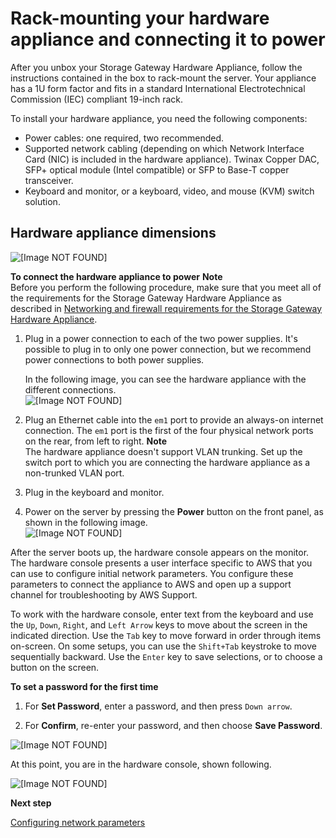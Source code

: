 # Rack\-mounting your hardware appliance and connecting it to power<a name="appliance-rack-mount"></a>

After you unbox your Storage Gateway Hardware Appliance, follow the instructions contained in the box to rack\-mount the server\. Your appliance has a 1U form factor and fits in a standard International Electrotechnical Commission \(IEC\) compliant 19\-inch rack\.

To install your hardware appliance, you need the following components:
+ Power cables: one required, two recommended\.
+ Supported network cabling \(depending on which Network Interface Card \(NIC\) is included in the hardware appliance\)\. Twinax Copper DAC, SFP\+ optical module \(Intel compatible\) or SFP to Base\-T copper transceiver\.
+ Keyboard and monitor, or a keyboard, video, and mouse \(KVM\) switch solution\.

## Hardware appliance dimensions<a name="appliance-dimensions"></a>

![\[Image NOT FOUND\]](http://docs.aws.amazon.com/filegateway/latest/filefsxw/images/hardware-dimensions.png)





**To connect the hardware appliance to power**
**Note**  
Before you perform the following procedure, make sure that you meet all of the requirements for the Storage Gateway Hardware Appliance as described in [Networking and firewall requirements for the Storage Gateway Hardware Appliance](Requirements.md#appliance-network-requirements)\.

1. Plug in a power connection to each of the two power supplies\. It's possible to plug in to only one power connection, but we recommend power connections to both power supplies\.

   In the following image, you can see the hardware appliance with the different connections\.  
![\[Image NOT FOUND\]](http://docs.aws.amazon.com/filegateway/latest/filefsxw/images/ApplianceBack.png)  
  


1. Plug an Ethernet cable into the `em1` port to provide an always\-on internet connection\. The `em1` port is the first of the four physical network ports on the rear, from left to right\.
**Note**  
The hardware appliance doesn't support VLAN trunking\. Set up the switch port to which you are connecting the hardware appliance as a non\-trunked VLAN port\.

1. Plug in the keyboard and monitor\.

1. Power on the server by pressing the **Power** button on the front panel, as shown in the following image\.  
![\[Image NOT FOUND\]](http://docs.aws.amazon.com/filegateway/latest/filefsxw/images/appliance-front.jpeg)  
  


After the server boots up, the hardware console appears on the monitor\. The hardware console presents a user interface specific to AWS that you can use to configure initial network parameters\. You configure these parameters to connect the appliance to AWS and open up a support channel for troubleshooting by AWS Support\.

To work with the hardware console, enter text from the keyboard and use the `Up`, `Down`, `Right`, and `Left Arrow` keys to move about the screen in the indicated direction\. Use the `Tab` key to move forward in order through items on\-screen\. On some setups, you can use the `Shift+Tab` keystroke to move sequentially backward\. Use the `Enter` key to save selections, or to choose a button on the screen\.

**To set a password for the first time**

1. For **Set Password**, enter a password, and then press `Down arrow`\.

1. For **Confirm**, re\-enter your password, and then choose **Save Password**\.

![\[Image NOT FOUND\]](http://docs.aws.amazon.com/filegateway/latest/filefsxw/images/ApplianceSetPassword.png)





At this point, you are in the hardware console, shown following\.

![\[Image NOT FOUND\]](http://docs.aws.amazon.com/filegateway/latest/filefsxw/images/ApplianceHardwareConsole.png)





**Next step**

[Configuring network parameters](appliance-configure-network.md)
